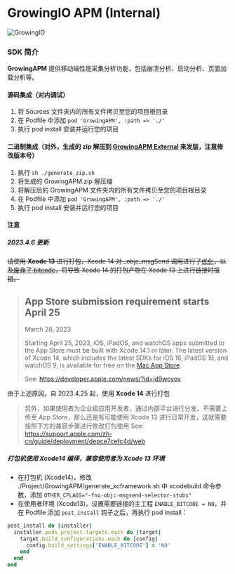 GrowingIO APM (Internal)
======
![GrowingIO](https://www.growingio.com/vassets/images/home_v3/gio-logo-primary.svg) 

### SDK 简介

**GrowingAPM** 提供移动端性能采集分析功能，包括崩溃分析、启动分析、页面加载分析等。


#### 源码集成（对内调试）

1. 将 Sources 文件夹内的所有文件拷贝至您的项目根目录
2. 在 Podfile 中添加 `pod 'GrowingAPM', :path => './'`
3. 执行 pod install 安装并运行您的项目

#### 二进制集成（对外，生成的 zip 解压到 [GrowingAPM External](https://github.com/growingio/growingio-sdk-ios-performance-ext) 来发版，注意修改版本号）

1. 执行 `sh ./generate_zip.sh`
2. 将生成的 GrowingAPM.zip 解压缩
3. 将解压后的 GrowingAPM 文件夹内的所有文件拷贝至您的项目根目录
4. 在 Podfile 中添加 `pod 'GrowingAPM', :path => './'`
5. 执行 pod install 安装并运行您的项目

#### 注意

##### 2023.4.6 更新

~~请使用 **Xcode 13** 进行打包，Xcode 14 对 _objc_msgSend 调用进行了[优化](https://www.wwdcnotes.com/notes/wwdc22/110363/)，以及[废弃了 bitcode](https://developer.apple.com/documentation/Xcode-Release-Notes/xcode-14-release-notes#Deprecations)，将导致 Xcode 14 的打包产物在 Xcode 13 上进行链接时报错。~~

> ## App Store submission requirement starts April 25
>
> March 28, 2023
>
> Starting April 25, 2023, iOS, iPadOS, and watchOS apps submitted to the App Store must be built with Xcode 14.1 or later. The latest version of Xcode 14, which includes the latest SDKs for iOS 16, iPadOS 16, and watchOS 9, is available for free on the [Mac App Store](https://apps.apple.com/us/app/xcode/id497799835?mt=12).
>
> See: https://developer.apple.com/news/?id=jd9wcyov

由于上述原因，自 2023.4.25 起，使用 **Xcode 14** 进行打包

> 另外，如果使用者为企业级应用开发者，通过内部平台进行分发，不需要上传至 App Store，那么还是有可能使用 Xcode 13 进行日常开发，这就需要按照下方的兼容步骤进行修改打包使用
> See: https://support.apple.com/zh-cn/guide/deployment/depce7cefc4d/web

##### 打包机使用 Xcode14 编译，兼容使用者为 Xcode 13 环境

 - 在打包机 (Xcode14)，修改 ./Project/GrowingAPM/generate_xcframework.sh 中 xcodebuild 命令参数，添加 `OTHER_CFLAGS="-fno-objc-msgsend-selector-stubs"`
 - 在使用者环境 (Xcode13)，设置需要链接的主工程 `ENABLE_BITCODE = NO`，并在 Podfile 添加 `post_install` 钩子之后，再执行 pod install：

```ruby
post_install do |installer|
  installer.pods_project.targets.each do |target|
    target.build_configurations.each do |config|
      config.build_settings['ENABLE_BITCODE'] = 'NO'
    end
  end
end
```
